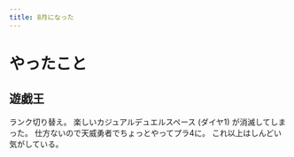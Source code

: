```yaml
---
title: 8月になった
---
```


# やったこと

## 遊戯王

ランク切り替え。
楽しいカジュアルデュエルスペース (ダイヤ1) が消滅してしまった。
仕方ないので天威勇者でちょっとやってプラ4に。
これ以上はしんどい気がしている。
